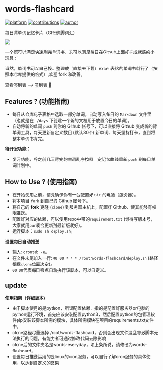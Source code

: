 # words-flashcard
[![platform](https://img.shields.io/badge/platform-markdown-blue.svg)](https://shields.io/) [![contributions](https://img.shields.io/badge/contributions-welcome-green.svg)](https://github.com/huangyz0918/words-flashcard) [![author](https://img.shields.io/badge/principal-huangyz0918-yellow.svg)](https://github.com/huangyz0918/words-flashcard)

每日背单词记忆卡片（GRE佛脚词汇）

<img src="https://i.loli.net/2018/05/10/5af3b02769994.png"/>

一个既可以满足快速刷完单词书，又可以满足每日在Github上面打卡成就感的小玩具 : )

当然，单词书可以自己换。整理成（直接去下载）excel 表格的单词书就行了（按照本仓库提供的格式）,欢迎 fork 和改善。

查看签到表 --> [签到表 :book:](./days)

## Features ? (功能指南)

- 每日从仓库电子表格中选取一部分单词，自动写入每日的 `Markdown` 文件里（也就是在 `./days` 下创建一个新的文档用于放置今日的单词）。
- 自动将新的单词 `push` 到你的 Github 帐号下，可以直接将 Github 变成新的背单词工具，每天更新自定义数目 (默认30个) 新单词，每天坚持打卡，直到将整本单词书背完。

**待开发功能：**

- 复习功能，将之前几天背完的单词乱序按照一定记忆曲线重新 `push` 到每日单词计划中。

## How to Use  ? (使用指南)

- 在开始使用之前，请先确保你有一台配置好 `Git` 的电脑（服务器）。
- 将本项目 `fork` 到自己的 Github 账号下。
- 将自己的 **fork** 克隆 (`clone`) 到服务器主机上，配置好 Github，使其能够有权限推送。
- 配置好对应的依赖，可以使用repo中带的`requirement.txt` (懒得写版本号，大家就用`pur`凑合更新到最新版就好)。
- 运行脚本：`sudo sh deploy.sh`。

**设置每日自动推送**
- 输入:  `crontab -e`。
- 在文件末尾加入一行: `00 00 * * * /root/words-flashcard/deploy.sh` (路径根据`clone`位置决定)。
- `00 00`代表每日零点自动执行该脚本，可以自定义。


## update

**使用指南（详细版本)**
- 由于脚本使用的是python，所谓配置依赖，指的是配置好服务器or电脑的python运行环境，首先应该安装配置python3，然后配置python的包管理软件pip安装该脚本所需的模块，具体所需模块在项目的requirements.txt文件中。
- clone路径尽量选择 /root/words-flashcard，否则会出现文件混乱导致脚本无法执行的问题，有能力者可通过修改代码去除影响
- clone后的文件夹名是words-everyday，如上条所说，请修改为words-flashcard。
- 设置每日推送运用的是linux的cron服务，可以自行了解cron服务的具体使用，以达到自定义的效果
